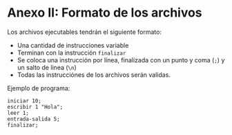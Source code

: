 # Anexo II: Formato de los archivos

Los archivos ejecutables tendrán el siguiente formato:

- Una cantidad de instrucciones variable
- Terminan con la instrucción `finalizar`
- Se coloca una instrucción por línea, finalizada con un punto y coma (`;`) y un salto de linea (`\n`)  
- Todas las instrucciónes de los archivos serán validas.

Ejemplo de programa:

```
iniciar 10;
escribir 1 "Hola";
leer 1;
entrada-salida 5;
finalizar;
```
